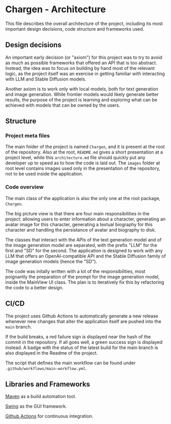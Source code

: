 # Chargen - Architecture

This file describes the overall architecture of the project, including its most important design decisions, code structure and frameworks used.

## Design decisions

An important early decision (or "axiom") for this project was to try to avoid as much as possible frameworks that offered an API that is too abstract. Instead, the idea was to focus on building by hand most of the relevant logic, as the project itself was an exercise in getting familiar with interacting with LLM and Stable Diffusion models.

Another axiom is to work only with local models, both for text generation and image generation. While frontier models would likely generate better results, the purpose of the project is learning and exploring what can be achieved with models that can be owned by the users.

## Structure

### Project meta files

The main folder of the project is named `Chargen`, and it is present at the root of the repository. Also at the root, `README.md` gives a short presentation at a project level, while this `architecture.md` file should quickly put any developer up to speed as to how the code is laid out. The `images` folder at root level contains images used only in the presentation of the repository, not to be used inside the application.

### Code overview

The main class of the application is also the only one at the root package, `Chargen`.

The big picture view is that there are four main responsibilities in the project: allowing users to enter information about a character, generating an avatar image for this character, generating a textual biography for this character and handling the persistance of avatar and biography to disk.

The classes that interact with the APIs of the text generation model and of the image generation model are separated, with the prefix "LLM" for the first and "SD" for the second. The application is designed to work with any LLM that offers an OpenAI-compatible API and the Stable Diffusion family of image generation models (hence the "SD").

The code was initally written with a lot of the responsibilities, most poignantly the preparation of the prompt for the image generation model, inside the MainView UI class. The plan is to iteratively fix this by refactoring the code to a better design.

## CI/CD

The project uses Github Actions to automatically generate a new release whenever new changes that alter the application itself are pushed into the `main` branch.

If the build breaks, a red failure sign is displayed near the hash of the commit in the repository. If all goes well, a green success sign is displayed instead. A badge with the status of the latest build for the main branch is also displayed in the Readme of the project.

The script that defines the main workflow can be found under `.github/workflows/main-workflow.yml`.


## Libraries and Frameworks

[Maven](https://maven.apache.org/guides/getting-started/maven-in-five-minutes.html) as a build automation tool.

[Swing](https://docs.oracle.com/javase/tutorial/uiswing/) as the GUI framework.

[Github Actions](https://docs.github.com/en/actions/learn-github-actions) for continuous integration.

